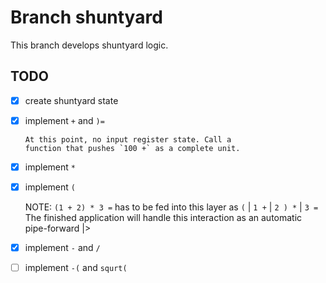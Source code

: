 # Branch shuntyard

This branch develops shuntyard logic.

## TODO

- [X]   create shuntyard state

- [X]   implement `+` and `)=` 

        At this point, no input register state. Call a
        function that pushes `100 +` as a complete unit.

- [X]   implement `*`

- [X]   implement `(`

    NOTE: `(1 + 2) * 3 =` has to be fed into this layer as 
    `(` | `1 +` | `2 ) *` | `3 =`  The finished application will handle this
    interaction as an automatic pipe-forward |>

- [X]   implement `-` and `/`

- [ ]   implement `-(` and `squrt(`
